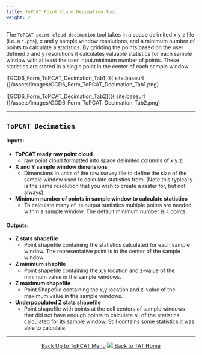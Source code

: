```yaml
---
title: ToPCAT Point Cloud Decimation Tool
weight: 2
---
```


The `ToPCAT point cloud decimation` tool takes in a space delimited x y z file (i.e. a `*.pts`), x and y sample window resolutions, and a minimum number of points to calculate a statistics. By gridding the points based on the user defined x and y resolutions it calculates valuable statistics for each sample window with at least the user input.minimum number of points.  These statistics are stored in a single point in the center of each sample window.

![GCD6_Form_ToPCAT_Decimation_Tab1]({{ site.baseurl }}/assets/images/GCD6_Form_ToPCAT_Decimation_Tab1.png)

![GCD6_Form_ToPCAT_Decimation_Tab2]({{ site.baseurl }}/assets/images/GCD6_Form_ToPCAT_Decimation_Tab2.png)

<!---
### Tutorial

For a demonstration of this tool (run in [MBES Tools](http://mbes.joewheaton.org/)) and an explanation of why or why not to create the two outputs see the video below (note: video from GCD 6, but operation is same in TAT):

<iframe width="560" height="315" src="https://www.youtube.com/embed/OyVlYZJmtIg" frameborder="0" gesture="media" allow="encrypted-media" allowfullscreen></iframe>
--->

------

## `ToPCAT Decimation`

#### Inputs:

- **ToPCAT ready raw point cloud**
  - raw point cloud formatted into space delimited columns of x y z.
- **X and Y sample window dimensions**
  - Dimensions in units of the raw survey file to define the size of the sample window used to calculate statistics from. (Note this typically is the same resolution that you wish to create a raster for, but not always)
- **Minimum number of points in sample window to calculate statistics**
  - To calculate many of its output statistics multiple points are needed within a sample window. The default minimum number is `4` points.

#### Outputs:

- **Z stats shapefile**
  - Point shapefile containing the statistics calculated for each sample window. The representative point is in the center of the sample window.
- **Z minimum shapfile**
  - Point shapefile containing the x,y location and z-value of the minimum value in the sample windows.
- **Z maximum shapefile**
  - Point Shapefile containing the x,y location and z-value of the maximum value in the sample windows.
- **Underpopulated Z stats shapefile**
  - Point shapefile with points at the cell centers of sample windows that did not have enough points to calculate all of the statistics calculated for its sample window. Still contains some statistics it was able to calculate.

------
<div align="center">
	<a class="hollow button" href="{{ site.baseurl }}/Help/Data_Preparation/topcat-menu/"><i class="fa fa-arrow-circle-up"></i> Back Up to ToPCAT Menu</a> 
	<a class="hollow button" href="{{ site.baseurl }}/"><img src="{{ site.baseurl }}/assets/images/Tatty.png">  Back to TAT Home </a>  
</div>